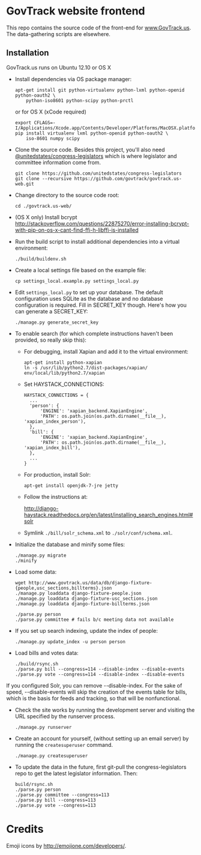 GovTrack website frontend
=========================

This repo contains the source code of the front-end for www.GovTrack.us.
The data-gathering scripts are elsewhere.

Installation
------------

GovTrack.us runs on Ubuntu 12.10 or OS X

* Install dependencies via OS package manager:

  ```
  apt-get install git python-virtualenv python-lxml python-openid python-oauth2 \
      python-iso8601 python-scipy python-prctl
  ```

  or for OS X (xCode required)
  ```
  export CFLAGS=-I/Applications/Xcode.app/Contents/Developer/Platforms/MacOSX.platform/Developer/SDKs/MacOSX10.10.sdk/usr/include/libxml2
  pip install virtualenv lxml python-openid python-oauth2 \
      iso-8601 numpy scipy
  ```

* Clone the source code. Besides this project, you'll also need [@unitedstates/congress-legislators](https://github.com/unitedstates/congress-legislators) which is where legislator and committee information come from.

  ```
  git clone https://github.com/unitedstates/congress-legislators   
  git clone --recursive https://github.com/govtrack/govtrack.us-web.git
  ```

* Change directory to the source code root:

  ```
  cd ./govtrack.us-web/
  ```

* (OS X only) Install bcrypt http://stackoverflow.com/questions/22875270/error-installing-bcrypt-with-pip-on-os-x-cant-find-ffi-h-libffi-is-installed

* Run the build script to install additional dependencies into a virtual environment:

  ```
  ./build/buildenv.sh
  ```

* Create a local settings file based on the example file:

  ```
  cp settings_local.example.py settings_local.py
  ```

* Edit `settings_local.py` to set up your database. The default configuration uses SQLite as the database and no database configuration is required. Fill in SECRET\_KEY though. Here's how you can generate a SECRET\_KEY:

  ```
  ./manage.py generate_secret_key
  ```

* To enable search (for which complete instructions haven't been provided, so really skip this):

  * For debugging, install Xapian and add it to the virtual environment:

    ```
    apt-get install python-xapian
    ln -s /usr/lib/python2.7/dist-packages/xapian/ env/local/lib/python2.7/xapian

    ```

  * Set HAYSTACK\_CONNECTIONS:

    ```
    HAYSTACK_CONNECTIONS = {
      ...
      'person': {
          'ENGINE': 'xapian_backend.XapianEngine',
          'PATH': os.path.join(os.path.dirname(__file__), 'xapian_index_person'),
      },
      'bill': {
          'ENGINE': 'xapian_backend.XapianEngine',
          'PATH': os.path.join(os.path.dirname(__file__), 'xapian_index_bill'),
      },
      ...
    }                   
    ```

  * For production, install Solr:

    ```
    apt-get install openjdk-7-jre jetty
    ```

  * Follow the instructions at:

    http://django-haystack.readthedocs.org/en/latest/installing_search_engines.html#solr

  * Symlink `./bill/solr_schema.xml` to `./solr/conf/schema.xml`.

* Initialize the database and minify some files:

  ```
  ./manage.py migrate
  ./minify
  ```

* Load some data:

  ```
  wget http://www.govtrack.us/data/db/django-fixture-{people,usc_sections,billterms}.json
  ./manage.py loaddata django-fixture-people.json
  ./manage.py loaddata django-fixture-usc_sections.json
  ./manage.py loaddata django-fixture-billterms.json
  
  ./parse.py person
  ./parse.py committee # fails b/c meeting data not available
  ```

* If you set up search indexing, update the index of people:

  ```
  ./manage.py update_index -u person person
  ```

* Load bills and votes data:

  ```
  ./build/rsync.sh
  ./parse.py bill --congress=114 --disable-index --disable-events
  ./parse.py vote --congress=114 --disable-index --disable-events
  ```
  
If you configured Solr, you can remove --disable-index. For the sake of speed, --disable-events will skip the creation of the events table for bills, which is the basis for feeds and tracking, so that will be nonfunctional.

* Check the site works by running the development server and visiting the URL specified by the runserver process.

  ```
  ./manage.py runserver
  ```

* Create an account for yourself, (without setting up an email server) by running the `createsuperuser` command.

  ```
  ./manage.py createsuperuser
  ```

* To update the data in the future, first git-pull the congress-legislators repo to get the latest legislator information. Then:

  ```
  build/rsync.sh
  ./parse.py person
  ./parse.py committee --congress=113
  ./parse.py bill --congress=113
  ./parse.py vote --congress=113
  ```

# Credits

Emoji icons by http://emojione.com/developers/.
